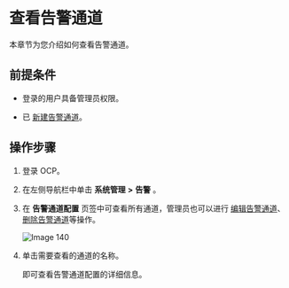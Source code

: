 查看告警通道
===========================

本章节为您介绍如何查看告警通道。

前提条件
-------------------------

* 登录的用户具备管理员权限。

* 已 [新建告警通道](8.create-alarm-channel-1.md)。

操作步骤
-------------------------

1. 登录 OCP。

2. 在左侧导航栏中单击 **系统管理** **\>** **告警** 。

3. 在 **告警通道配置** 页签中可查看所有通道，管理员也可以进行 [编辑告警通道](10.edit-an-alert-channel-1.md)、[删除告警通道](11.delete-alarm-channel-1.md)等操作。

   ![Image 140](https://help-static-aliyun-doc.aliyuncs.com/assets/img/zh-CN/5379329461/p426615.png)

4. 单击需要查看的通道的名称。

   即可查看告警通道配置的详细信息。
